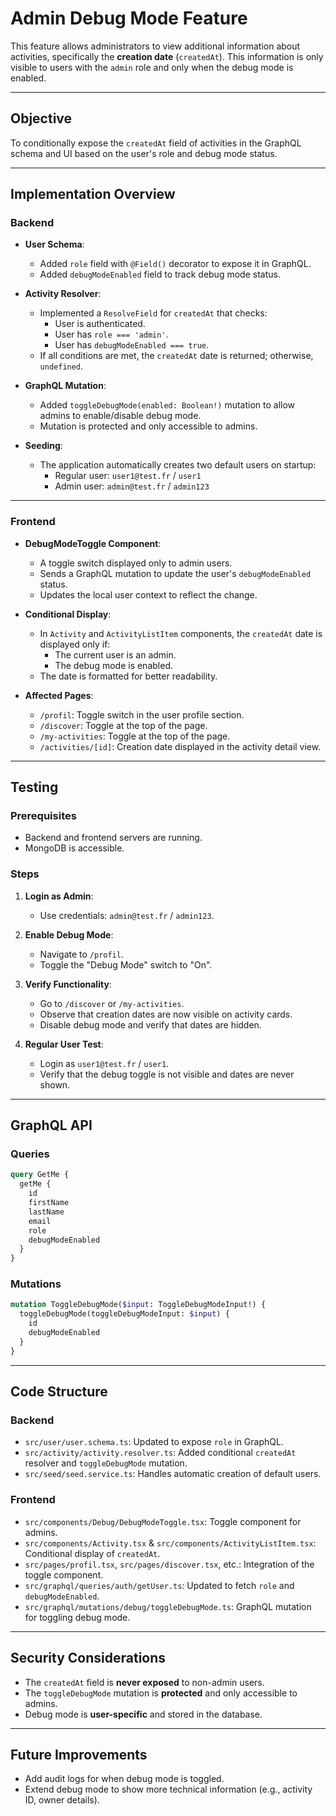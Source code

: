 # Admin Debug Mode Feature

This feature allows administrators to view additional information about activities, specifically the **creation date** (`createdAt`). This information is only visible to users with the `admin` role and only when the debug mode is enabled.

---

## Objective

To conditionally expose the `createdAt` field of activities in the GraphQL schema and UI based on the user's role and debug mode status.

---

## Implementation Overview

### Backend

- **User Schema**:
  - Added `role` field with `@Field()` decorator to expose it in GraphQL.
  - Added `debugModeEnabled` field to track debug mode status.

- **Activity Resolver**:
  - Implemented a `ResolveField` for `createdAt` that checks:
    - User is authenticated.
    - User has `role === 'admin'`.
    - User has `debugModeEnabled === true`.
  - If all conditions are met, the `createdAt` date is returned; otherwise, `undefined`.

- **GraphQL Mutation**:
  - Added `toggleDebugMode(enabled: Boolean!)` mutation to allow admins to enable/disable debug mode.
  - Mutation is protected and only accessible to admins.

- **Seeding**:
  - The application automatically creates two default users on startup:
    - Regular user: `user1@test.fr` / `user1`
    - Admin user: `admin@test.fr` / `admin123`

---

### Frontend

- **DebugModeToggle Component**:
  - A toggle switch displayed only to admin users.
  - Sends a GraphQL mutation to update the user's `debugModeEnabled` status.
  - Updates the local user context to reflect the change.

- **Conditional Display**:
  - In `Activity` and `ActivityListItem` components, the `createdAt` date is displayed only if:
    - The current user is an admin.
    - The debug mode is enabled.
  - The date is formatted for better readability.

- **Affected Pages**:
  - `/profil`: Toggle switch in the user profile section.
  - `/discover`: Toggle at the top of the page.
  - `/my-activities`: Toggle at the top of the page.
  - `/activities/[id]`: Creation date displayed in the activity detail view.

---

## Testing

### Prerequisites

- Backend and frontend servers are running.
- MongoDB is accessible.

### Steps

1. **Login as Admin**:
   - Use credentials: `admin@test.fr` / `admin123`.

2. **Enable Debug Mode**:
   - Navigate to `/profil`.
   - Toggle the "Debug Mode" switch to "On".

3. **Verify Functionality**:
   - Go to `/discover` or `/my-activities`.
   - Observe that creation dates are now visible on activity cards.
   - Disable debug mode and verify that dates are hidden.

4. **Regular User Test**:
   - Login as `user1@test.fr` / `user1`.
   - Verify that the debug toggle is not visible and dates are never shown.

---

## GraphQL API

### Queries

```graphql
query GetMe {
  getMe {
    id
    firstName
    lastName
    email
    role
    debugModeEnabled
  }
}
```

### Mutations

```graphql
mutation ToggleDebugMode($input: ToggleDebugModeInput!) {
  toggleDebugMode(toggleDebugModeInput: $input) {
    id
    debugModeEnabled
  }
}
```

---

## Code Structure

### Backend

- `src/user/user.schema.ts`: Updated to expose `role` in GraphQL.
- `src/activity/activity.resolver.ts`: Added conditional `createdAt` resolver and `toggleDebugMode` mutation.
- `src/seed/seed.service.ts`: Handles automatic creation of default users.

### Frontend

- `src/components/Debug/DebugModeToggle.tsx`: Toggle component for admins.
- `src/components/Activity.tsx` & `src/components/ActivityListItem.tsx`: Conditional display of `createdAt`.
- `src/pages/profil.tsx`, `src/pages/discover.tsx`, etc.: Integration of the toggle component.
- `src/graphql/queries/auth/getUser.ts`: Updated to fetch `role` and `debugModeEnabled`.
- `src/graphql/mutations/debug/toggleDebugMode.ts`: GraphQL mutation for toggling debug mode.

---

## Security Considerations

- The `createdAt` field is **never exposed** to non-admin users.
- The `toggleDebugMode` mutation is **protected** and only accessible to admins.
- Debug mode is **user-specific** and stored in the database.

---

## Future Improvements

- Add audit logs for when debug mode is toggled.
- Extend debug mode to show more technical information (e.g., activity ID, owner details).
